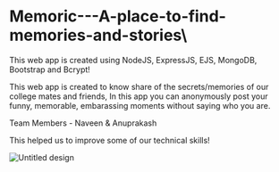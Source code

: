 # Memoric---A-place-to-find-memories-and-stories\\

This web app is created using NodeJS, ExpressJS, EJS, MongoDB, Bootstrap and Bcrypt!

This web app is created to know share of the secrets/memories of our college mates and friends, In this app you can anonymously post your funny, memorable, embarassing moments without saying who you are.

Team Members - Naveen & Anuprakash

This helped us to improve some of our technical skills!

![Untitled design](https://user-images.githubusercontent.com/88475979/183393830-ae0d0f0d-ec0e-48a0-9dc6-e71a93cdb09e.jpg)

